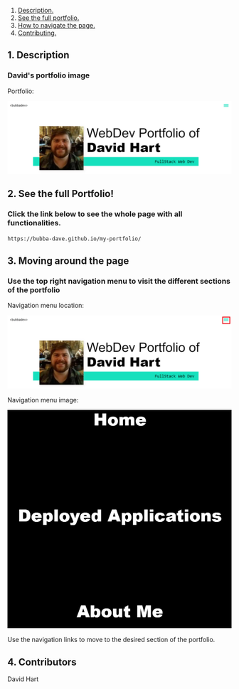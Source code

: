 1. [ Description. ](#desc)
2. [ See the full portfolio. ](#web-address)
3. [ How to navigate the page. ](#usage)
4. [ Contributing. ](#contributing)


<a name="desc"></a>
## 1. Description


### David's portfolio image


Portfolio:

![Top-Page-Area](./assets/images/portfolio1.PNG?raw=true "Top-Page-Area")


<a name="web-address"></a>
## 2. See the full Portfolio!

### Click the link below to see the whole page with all functionalities. 

```html
https://bubba-dave.github.io/my-portfolio/
```
<a name="usage"></a>
## 3. Moving around the page


### Use the top right navigation menu to visit the different sections of the portfolio

Navigation menu location:

![nav-menu](./assets/images/portfolio2.png?raw=true "Navigational Menu")

Navigation menu image:

![nav-menu](./assets/images/navmenu.PNG?raw=true "Navigational Menu")

Use the navigation links to move to the desired section of the portfolio.

<a name="Bulit By"></a>
## 4. Contributors 
David Hart